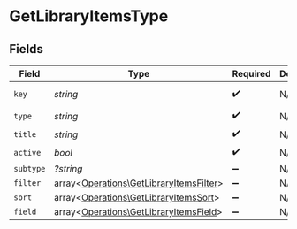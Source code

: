 # GetLibraryItemsType


## Fields

| Field                                                                                       | Type                                                                                        | Required                                                                                    | Description                                                                                 | Example                                                                                     |
| ------------------------------------------------------------------------------------------- | ------------------------------------------------------------------------------------------- | ------------------------------------------------------------------------------------------- | ------------------------------------------------------------------------------------------- | ------------------------------------------------------------------------------------------- |
| `key`                                                                                       | *string*                                                                                    | :heavy_check_mark:                                                                          | N/A                                                                                         | /library/sections/2/all?type=2                                                              |
| `type`                                                                                      | *string*                                                                                    | :heavy_check_mark:                                                                          | N/A                                                                                         | filter                                                                                      |
| `title`                                                                                     | *string*                                                                                    | :heavy_check_mark:                                                                          | N/A                                                                                         | TV Shows                                                                                    |
| `active`                                                                                    | *bool*                                                                                      | :heavy_check_mark:                                                                          | N/A                                                                                         | false                                                                                       |
| `subtype`                                                                                   | *?string*                                                                                   | :heavy_minus_sign:                                                                          | N/A                                                                                         | clip                                                                                        |
| `filter`                                                                                    | array<[Operations\GetLibraryItemsFilter](../../Models/Operations/GetLibraryItemsFilter.md)> | :heavy_minus_sign:                                                                          | N/A                                                                                         |                                                                                             |
| `sort`                                                                                      | array<[Operations\GetLibraryItemsSort](../../Models/Operations/GetLibraryItemsSort.md)>     | :heavy_minus_sign:                                                                          | N/A                                                                                         |                                                                                             |
| `field`                                                                                     | array<[Operations\GetLibraryItemsField](../../Models/Operations/GetLibraryItemsField.md)>   | :heavy_minus_sign:                                                                          | N/A                                                                                         |                                                                                             |
